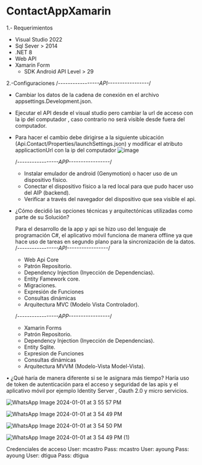 # ContactAppXamarin

1.- Requerimientos
* Visual Studio 2022
* Sql Sever > 2014
* .NET 8
* Web API
* Xamarin Form
   * SDK Android API Level > 29
 
2.-Configuraciones
  /*-----------------API-----------------*/
* Cambiar los datos de la cadena de conexión en el archivo appsettings.Development.json.
* Ejecutar el API desde el visual studio pero cambiar la url de acceso con la ip del computador , caso contrario no será visible desde fuera del computador.
* Para hacer el cambio debe dirigirse a la siguiente ubicación (Api.Contact/Properties/launchSettings.json) y modificar el atributo applicactionUrl con la ip del computador
  ![image](https://github.com/lbaque/ContactAppXamarin/assets/22845156/0d540430-441f-46a7-b8bc-7d8c3d0979d7)

  /*-----------------APP-----------------*/
  * Instalar emulador de android (Genymotion) o hacer uso de un dispositivo físico.
  * Conectar el dispositivo físico a la red local para que pudo hacer uso del AIP (backend).
  * Verificar a través del navegador del dispositivo que sea visible el api.
 
* ¿Cómo decidió las opciones técnicas y arquitectónicas utilizadas como parte de su 
Solución?

  Para el desarrollo de la app y api se hizo uso del lenguaje de programación C#, el aplicativo móvil funciona de manera offline ya que hace uso de tareas en segundo plano para la sincronización de la datos.
   /*-----------------API-----------------*/
  * Web Api Core
  * Patrón Repositorio.
  * Dependency Injection (Inyección de Dependencias).
  * Entity Famework core.
  * Migraciones.
  * Expresión de Funciones
  * Consultas dinámicas
  * Arquitectura MVC (Modelo Vista Controlador).
 
   /*-----------------APP-----------------*/
  * Xamarin Forms
  * Patrón Repositorio.
  * Dependency Injection (Inyección de Dependencias).
  * Entity Sqlite.
  * Expresion de Funciones
  * Consultas dinámicas
  * Arquitectura MVVM (Modelo-Vista Model-Vista).
  


• ¿Qué haría de manera diferente si se le asignara más tiempo? 
Haría uso de token de autenticación para el acceso y seguridad de las apis y el aplicativo móvil por ejemplo Identity Server , Oauth 2.0 y micro servicios.

![WhatsApp Image 2024-01-01 at 3 55 57 PM](https://github.com/lbaque/ContactAppXamarin/assets/22845156/961f29bf-2348-42a7-a333-c9898fc7a00e)

![WhatsApp Image 2024-01-01 at 3 54 49 PM](https://github.com/lbaque/ContactAppXamarin/assets/22845156/5d74c190-5ad5-48c0-8b51-855da121a93e)

![WhatsApp Image 2024-01-01 at 3 54 50 PM](https://github.com/lbaque/ContactAppXamarin/assets/22845156/c17b66a3-00e0-440d-935a-62802739f136)

![WhatsApp Image 2024-01-01 at 3 54 49 PM (1)](https://github.com/lbaque/ContactAppXamarin/assets/22845156/f250b1bc-292d-494c-8bc7-3cc6c09bef62)

Credenciales de acceso
User: mcastro Pass: mcastro
User: ayoung Pass: ayoung
User: dtigua Pass: dtigua






